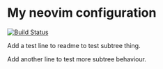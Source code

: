 # My neovim configuration

[![Build Status](https://travis-ci.org/MasseR/nix-conf-nvim.svg?branch=master)](https://travis-ci.org/MasseR/nix-conf-nvim)

Add a test line to readme to test subtree thing.

Add another line to test more subtree behaviour.
